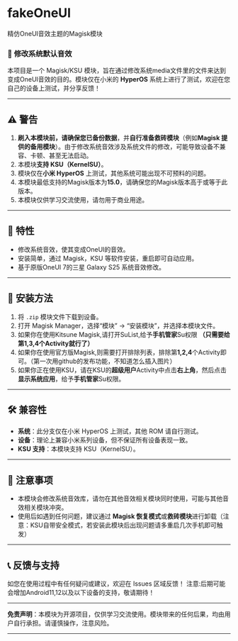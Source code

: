 # fakeOneUI
精仿OneUI音效主题的Magisk模块

### 📢 **修改系统默认音效**

本项目是一个 Magisk/KSU 模块，旨在通过修改系统media文件里的文件来达到变成OneUI音效的目的。模块仅在小米的 **HyperOS** 系统上进行了测试，欢迎在您自己的设备上测试，并分享反馈！

---

## ⚠️ **警告**

1. **刷入本模块前，请确保您已备份数据**，并**自行准备救砖模块**（例如**Magisk 提供的备用模块**）。由于修改系统音效涉及系统文件的修改，可能导致设备不兼容、卡顿、甚至无法启动。
2. 本模块**支持 KSU（KernelSU）**。
3. 模块仅在**小米 HyperOS** 上测试，其他系统可能出现不可预料的问题。
4. 本模块最低支持的Magisk版本为**15.0**，请确保您的Magisk版本高于或等于此版本。
5. 本模块仅供学习交流使用，请勿用于商业用途。

---

## 🚀 **特性**

- 修改系统音效，使其变成OneUI的音效。
- 安装简单，通过 Magisk，KSU 等软件安装，重启即可自动应用。
- 基于原版OneUI 7的三星 Galaxy S25 系统音效修改。

---

## 📲 **安装方法**

1. 将 `.zip` 模块文件下载到设备。
2. 打开 Magisk Manager，选择“模块” -> “安装模块”，并选择本模块文件。
3. 如果你在使用Kitsune Magisk,请打开SuList,给予**手机管家**Su权限 **（只需要给第1,3,4个Activity就行了）**
4. 如果你在使用官方版Magisk,则需要打开排除列表，排除第**1,2,4**个Activity即可。（第一次用github的发布功能，不知道怎么插入图片）
5. 如果你正在使用KSU，请在KSU的**超级用户**Activity中点击**右上角**，然后点击**显示系统应用**，给予**手机管家**Su权限。

---

## 🛠 **兼容性**

- **系统**：此分支仅在小米 HyperOS 上测试，其他 ROM 请自行测试。
- **设备**：理论上兼容小米系列设备，但不保证所有设备表现一致。
- **KSU 支持**：本模块支持 KSU（KernelSU）。

---

## 📝 **注意事项**

- 本模块会修改系统音效库，请勿在其他音效相关模块同时使用，可能与其他音效相关模块冲突。
- 使用后如遇到任何问题，建议通过 **Magisk 恢复模式**或**救砖模块**进行卸载（注意：KSU自带安全模式，若安装此模块后出现问题请多重启几次手机即可触发）
  
---

## 📞 **反馈与支持**

如您在使用过程中有任何疑问或建议，欢迎在 Issues 区域反馈！
注意:后期可能会增加Android11,12以及以下设备的支持，敬请期待！

---

**免责声明**：本模块为开源项目，仅供学习交流使用。模块带来的任何后果，均由用户自行承担。请谨慎操作，注意风险。

---
